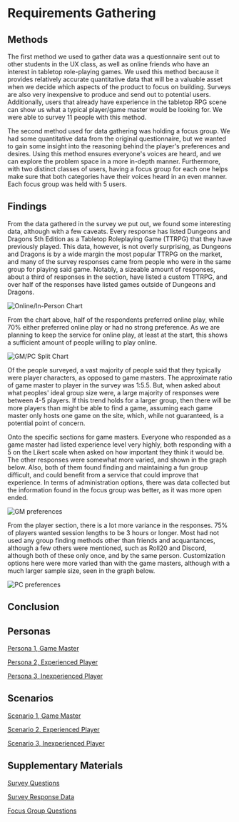 # Requirements Gathering

## Methods
The first method we used to gather data was a questionnaire sent out to other students in the UX class, as well as online friends who have an interest in tabletop role-playing games.  We used this method because it provides relatively accurate quantitative data that will be a valuable asset when we decide which aspects of the product to focus on building.  Surveys are also very inexpensive to produce and send out to potential users.  Additionally, users that already have experience in the tabletop RPG scene can show us what a typical player/game master would be looking for. We were able to survey 11 people with this method.

The second method used for data gathering was holding a focus group. We had some quantitative data from the original questionnaire, but we wanted to gain some insight into the reasoning behind the player's preferences and desires.  Using this method ensures everyone's voices are heard, and we can explore the problem space in a more in-depth manner. Furthermore, with two distinct classes of users, having a focus group for each one helps make sure that both categories have their voices heard in an even manner. Each focus group was held with 5 users.

## Findings
From the data gathered in the survey we put out, we found some interesting data, although with a few caveats. Every response has listed Dungeons and Dragons 5th Edition as a Tabletop Roleplaying Game (TTRPG) that they have previously played. This data, however, is not overly surprising, as Dungeons and Dragons is by a wide margin the most popular TTRPG on the market, and many of the survey responses came from people who were in the same group for playing said game. Notably, a sizeable amount of responses, about a third of responses in the section, have listed a custom TTRPG, and over half of the responses have listed games outside of Dungeons and Dragons.

![Online/In-Person Chart](https://user-images.githubusercontent.com/72906410/157754992-67ac6d67-3d99-494b-b96c-03094985002f.png)

From the chart above, half of the respondents preferred online play, while 70% either preferred online play or had no strong preference. As we are planning to keep the service for online play, at least at the start, this shows a sufficient amount of people willing to play online.

![GM/PC Split Chart](https://user-images.githubusercontent.com/72906410/157755621-6c37d424-22e1-4195-a554-d10530d703c6.png)

Of the people surveyed, a vast majority of people said that they typically were player characters, as opposed to game masters. The approximate ratio of game master to player in the survey was 1:5.5. But, when asked about what peoples' ideal group size were, a large majority of responses were between 4-5 players. If this trend holds for a larger group, then there will be more players than might be able to find a game, assuming each game master only hosts one game on the site, which, while not guaranteed, is a potential point of concern.

Onto the specific sections for game masters. Everyone who responded as a game master had listed experience level very highly, both responding with a 5 on the Likert scale when asked on how important they think it would be. The other responses were somewhat more varied, and shown in the graph below. Also, both of them found finding and maintaining a fun group difficult, and could benefit from a service that could improve that experience. In terms of administration options, there was data collected but the information found in the focus group was better, as it was more open ended.

![GM preferences](https://user-images.githubusercontent.com/72906410/157797269-5c71dcbc-d5f6-43ec-a578-c2a9c2b0cb50.png)

From the player section, there is a lot more variance in the responses. 75% of players wanted session lengths to be 3 hours or longer. Most had not used any group finding methods other than friends and acquantances, although a few others were mentioned, such as Roll20 and Discord, although both of these only once, and by the same person. Customization options here were more varied than with the game masters, although with a much larger sample size, seen in the graph below.

![PC preferences](https://user-images.githubusercontent.com/72906410/157797872-fab07112-d147-4953-ae63-8327c1a7be9d.png)


## Conclusion

## Personas
[Persona 1, Game Master](/requirements/personas/GM.md)

[Persona 2, Experienced Player](/requirements/personas/experienced_player.md)

[Persona 3, Inexperienced Player](/requirements/personas/inexperienced_player.md)

## Scenarios
[Scenario 1, Game Master](/requirements/scenarios/game_master.md)

[Scenario 2, Experienced Player](/requirements/scenarios/experienced_player.md)

[Scenario 3, Inexperienced Player](/requirements/scenarios/inexperienced_player.md)


## Supplementary Materials
[Survey Questions](/requirements/supplementary_materials/Looking-For-Game%20User%20Survey%20-%20Google%20Forms.pdf)

[Survey Response Data](https://docs.google.com/spreadsheets/d/1aKAC8NUQ0DGiXFaB95-Fn3XPmRlqDRJ0v2v-P5MP2EA/edit?resourcekey#gid=1438778567)

[Focus Group Questions](/requirements/supplementary_materials/Focus%20group%20questions.pdf)
